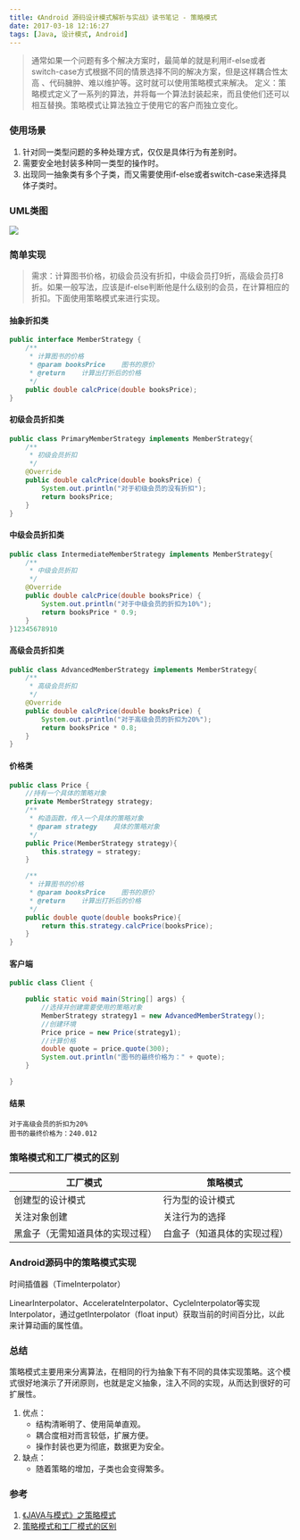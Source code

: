 ```yaml
---
title: 《Android 源码设计模式解析与实战》读书笔记 - 策略模式
date: 2017-03-18 12:16:27
tags: [Java, 设计模式, Android]
---
```


> 通常如果一个问题有多个解决方案时，最简单的就是利用if-else或者switch-case方式根据不同的情景选择不同的解决方案，但是这样耦合性太高 、代码臃肿、难以维护等。这时就可以使用策略模式来解决。
> 定义：策略模式定义了一系列的算法，并将每一个算法封装起来，而且使他们还可以相互替换。策略模式让算法独立于使用它的客户而独立变化。

<!--more-->
### 使用场景
1. 针对同一类型问题的多种处理方式，仅仅是具体行为有差别时。 
2. 需要安全地封装多种同一类型的操作时。 
3. 出现同一抽象类有多个子类，而又需要使用if-else或者switch-case来选择具体子类时。

### UML类图
![](http://blog-1251678165.coscd.myqcloud.com/2018-03-18-Stragety-2.png)

### 简单实现
> 需求：计算图书价格，初级会员没有折扣，中级会员打9折，高级会员打8折。如果一般写法，应该是if-else判断他是什么级别的会员，在计算相应的折扣。下面使用策略模式来进行实现。

#### 抽象折扣类
```java
public interface MemberStrategy {
    /**
     * 计算图书的价格
     * @param booksPrice    图书的原价
     * @return    计算出打折后的价格
     */
    public double calcPrice(double booksPrice);
}
```

#### 初级会员折扣类
```java
public class PrimaryMemberStrategy implements MemberStrategy{
    /**
     * 初级会员折扣
     */
    @Override
    public double calcPrice(double booksPrice) {
        System.out.println("对于初级会员的没有折扣");
        return booksPrice;
    }
}
```

#### 中级会员折扣类
```java
public class IntermediateMemberStrategy implements MemberStrategy{
    /**
     * 中级会员折扣
     */
    @Override
    public double calcPrice(double booksPrice) {
        System.out.println("对于中级会员的折扣为10%");
        return booksPrice * 0.9;
    }
}12345678910
```

#### 高级会员折扣类
```java
public class AdvancedMemberStrategy implements MemberStrategy{
    /**
     * 高级会员折扣
     */
    @Override
    public double calcPrice(double booksPrice) {
        System.out.println("对于高级会员的折扣为20%");
        return booksPrice * 0.8;
    }
}
```

#### 价格类
```java
public class Price {
    //持有一个具体的策略对象
    private MemberStrategy strategy;
    /**
     * 构造函数，传入一个具体的策略对象
     * @param strategy    具体的策略对象
     */
    public Price(MemberStrategy strategy){
        this.strategy = strategy;
    }

    /**
     * 计算图书的价格
     * @param booksPrice    图书的原价
     * @return    计算出打折后的价格
     */
    public double quote(double booksPrice){
        return this.strategy.calcPrice(booksPrice);
    }
}
```

#### 客户端
```java
public class Client {

    public static void main(String[] args) {
        //选择并创建需要使用的策略对象
        MemberStrategy strategy1 = new AdvancedMemberStrategy();
        //创建环境
        Price price = new Price(strategy1);
        //计算价格
        double quote = price.quote(300);
        System.out.println("图书的最终价格为：" + quote);
    }

}
```

#### 结果
```
对于高级会员的折扣为20%
图书的最终价格为：240.012
```

### 策略模式和工厂模式的区别
| 工厂模式                         | 策略模式                     |
| -------------------------------- | ---------------------------- |
| 创建型的设计模式                 | 行为型的设计模式             |
| 关注对象创建                     | 关注行为的选择               |
| 黑盒子（无需知道具体的实现过程） | 白盒子（知道具体的实现过程） |

### Android源码中的策略模式实现
时间插值器（TimeInterpolator）

LinearInterpolator、AccelerateInterpolator、CycleInterpolator等实现Interpolator，通过getInterpolator（float input）获取当前的时间百分比，以此来计算动画的属性值。

### 总结
策略模式主要用来分离算法，在相同的行为抽象下有不同的具体实现策略。这个模式很好地演示了开闭原则，也就是定义抽象，注入不同的实现，从而达到很好的可扩展性。

1. 优点：
    * 结构清晰明了、使用简单直观。 
    * 耦合度相对而言较低，扩展方便。 
    * 操作封装也更为彻底，数据更为安全。
2. 缺点：
    * 随着策略的增加，子类也会变得繁多。

### 参考
1. [《JAVA与模式》之策略模式](http://www.cnblogs.com/java-my-life/archive/2012/05/10/2491891.html) 
2. [策略模式和工厂模式的区别](http://www.cnblogs.com/me115/p/3790615.html)

